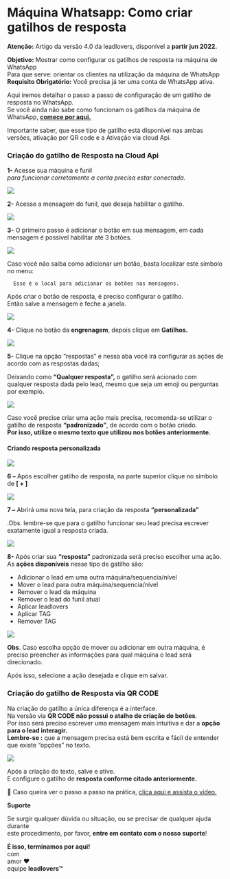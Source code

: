 # Máquina Whatsapp: Como criar gatilhos de resposta

**Atenção:** Artigo da versão 4.0 da leadlovers, disponível a **partir jun 2022.**

**Objetivo:** Mostrar como configurar os gatilhos de resposta na máquina de WhatsApp\
Para que serve: orientar os clientes na utilização da máquina de WhatsApp\
**Requisito Obrigatório:** Você precisa já ter uma conta de WhatsApp ativa.

Aqui iremos detalhar o passo a passo de configuração de um gatilho de resposta no WhatsApp.\
Se você ainda não sabe como funcionam os gatilhos da máquina de WhatsApp, [**comece por aqui.**](https://suporte.love/como-funcionam-os-gatilhos-na-maquina-de-whatsapp/)

Importante saber, que esse tipo de gatilho está disponível nas ambas versões, ativação por QR code e a Ativação via cloud Api.

### Criação do gatilho de Resposta na Cloud Api

**1-** Acesse sua máquina e funil\
_para funcionar corretamente a conta precisa estar conectada._

![](https://suporte.love/wp-content/uploads/2023/04/c.png)

**2-** Acesse a mensagem do funil, que deseja habilitar o gatilho.

![](https://suporte.love/wp-content/uploads/2023/04/11-1.png)

**3-** O primeiro passo é adicionar o botão em sua mensagem, em cada mensagem é possível habilitar até 3 botões.

![](https://suporte.love/wp-content/uploads/2023/04/2.png)

Caso você não saiba como adicionar um botão, basta localizar este símbolo no menu:

```
  Esse é o local para adicionar os botões nas mensagens. 
```

Após criar o botão de resposta, é preciso configurar o gatilho.\
Então salve a mensagem e feche a janela.

![](https://suporte.love/wp-content/uploads/2023/04/111.png)

**4-** Clique no botão da **engrenagem**, depois clique em **Gatilhos.**&#x20;

![](https://suporte.love/wp-content/uploads/2023/04/3-1.png)

**5-** Clique na opção “respostas” e nessa aba você irá configurar as ações de acordo com as respostas dadas;

Deixando como **“Qualquer resposta”,** o gatilho será acionado com qualquer resposta dada pelo lead, mesmo que seja um emoji ou perguntas por exemplo.

![](https://suporte.love/wp-content/uploads/2023/04/6-1.png)

Caso você precise criar uma ação mais precisa, recomenda-se utilizar o gatilho de resposta **“padronizado”**, de acordo com o botão criado.\
**Por isso, utilize o mesmo texto que utilizou nos botões anteriormente.**&#x20;

#### **Criando resposta personalizada**&#x20;

![](https://suporte.love/wp-content/uploads/2023/04/DFG.jpg)

**6 –** Após escolher gatilho de resposta, na parte superior clique no símbolo de  **\[ + ]**

![](https://suporte.love/wp-content/uploads/2023/04/fgr.png)

**7 –** Abrirá uma nova tela, para criação da resposta **“personalizada”**

.Obs. lembre-se que para o gatilho funcionar seu lead precisa escrever exatamente igual a resposta criada.

![](https://suporte.love/wp-content/uploads/2023/04/86.jpg)

**8-** Após criar sua **“resposta”** padronizada será preciso escolher uma ação.\
As **ações disponíveis** nesse tipo de gatilho são:

* Adicionar o lead em uma outra máquina/sequencia/nível
* Mover o lead para outra máquina/sequencia/nível
* Remover o lead da máquina
* Remover o lead do funil atual
* Aplicar leadlovers
* Aplicar TAG
* Remover TAG

![](https://suporte.love/wp-content/uploads/2023/04/df.png)

**Obs**. Caso escolha opção de mover ou adicionar em outra máquina, é preciso preencher as informações para qual máquina o lead será direcionado.

Após isso, selecione a ação desejada e clique em salvar.

### Criação do gatilho de Resposta via QR CODE

Na criação do gatilho a única diferença é a interface.\
Na versão via **QR CODE não possui o atalho de criação de botões**.\
Por isso será preciso escrever uma mensagem mais intuitiva e dar  a **opção para o lead interagir.** \
**Lembre-se :** que a mensagem precisa está bem escrita e fácil de entender que existe “opções” no texto.

![](https://suporte.love/wp-content/uploads/2023/04/333.png)

Após a criação do texto, salve e ative.\
E configure o gatilho de **resposta conforme citado  anteriormente.**

🏁 Caso queira ver o passo a passo na prática, [clica aqui e assista o vídeo. ](https://www.loom.com/share/ba883e53e9384328af813622153c0a16)

**Suporte**

Se surgir qualquer dúvida ou situação, ou se precisar de qualquer ajuda durante\
este procedimento, por favor, **entre em contato com o nosso suporte**!

**É isso, terminamos por aqui!**\
com\
amor ❤\
equipe **leadlovers™**
